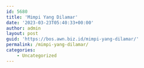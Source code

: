 ```yaml
---
id: 5680
title: 'Mimpi Yang Dilamar'
date: '2023-03-23T05:40:33+00:00'
author: admin
layout: post
guid: 'https://bos.awn.biz.id/mimpi-yang-dilamar/'
permalink: /mimpi-yang-dilamar/
categories:
    - Uncategorized
---
```


